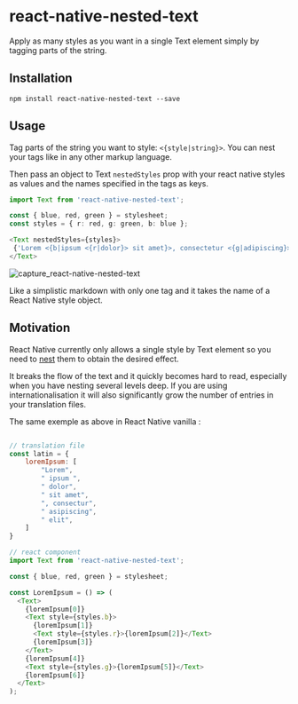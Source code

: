 # react-native-nested-text

Apply as many styles as you want in a single Text element simply by tagging parts of the string.

## Installation

`npm install react-native-nested-text --save`

## Usage

Tag parts of the string you want to style: `<{style|string}>`. You can nest your tags like in any other markup language.

Then pass an object to Text `nestedStyles` prop with your react native styles as values and the names specified in the tags as keys.

```ts
import Text from 'react-native-nested-text';

const { blue, red, green } = stylesheet;
const styles = { r: red, g: green, b: blue };

<Text nestedStyles={styles}>
 {'Lorem <{b|ipsum <{r|dolor}> sit amet}>, consectetur <{g|adipiscing}> elit'}
</Text>
```

![capture_react-native-nested-text](https://user-images.githubusercontent.com/22659282/68723575-384ed300-05b9-11ea-9eba-1945f2fa3287.jpg)

Like a simplistic markdown with only one tag and it takes the name of a React Native style object.

## Motivation

React Native currently only allows a single style by Text element so you need to [nest](https://facebook.github.io/react-native/docs/text#nested-text) them to obtain the desired effect.

It breaks the flow of the text and it quickly becomes hard to read, especially when you have nesting several levels deep.
If you are using internationalisation it will also significantly grow the number of entries in your translation files.

The same exemple as above in React Native vanilla :
```js

// translation file
const latin = {
    loremIpsum: [
        "Lorem",
        " ipsum ",
        " dolor",
        " sit amet",
        ", consectur",
        " asipiscing",
        " elit",
    ]
}

// react component
import Text from 'react-native-nested-text';

const { blue, red, green } = stylesheet;

const LoremIpsum = () => (
  <Text>
    {loremIpsum[0]}
    <Text style={styles.b}>
      {loremIpsum[1]}
      <Text style={styles.r}>{loremIpsum[2]}</Text>
      {loremIpsum[3]}
    </Text>
    {loremIpsum[4]}
    <Text style={styles.g}>{loremIpsum[5]}</Text>
    {loremIpsum[6]}
  </Text>
);

```

 
